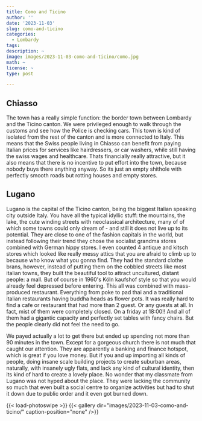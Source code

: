 ```yaml
---
title: Como and Ticino
author: ''
date: '2023-11-03'
slug: como-and-ticino
categories:
  - Lombardy
tags:
description: ~
image: images/2023-11-03-como-and-ticino/como.jpg
math: ~
license: ~
type: post

---
```



## Chiasso

The town has a really simple function: the border town between Lombardy and the Ticino canton. We were privileged enough to walk through the customs and see how the Police is checking cars. This town is kind of isolated from the rest of the canton and is more connected to Italy. This means that the Swiss people living in Chiasso can benefit from paying Italian prices for services like hairdressers, or car washers, while still having the swiss wages and healthcare. Thats financially really attractive, but it also means that there is no incentive to put effort into the town, because nobody buys there anything anyway. So its just an empty shithole with perfectly smooth roads but rotting houses and empty stores.


## Lugano

Lugano is the capital of the Ticino canton, being the biggest Italian speaking city outside Italy. You have all the typical idyllic stuff: the mountains, the lake, the cute winding streets with neoclassical architecture, many of of which some towns could only dream of - and still it does not live up to its potential. They are close to one of the fashion capitals in the world, but instead following their trend they chose the socialist grandma stores combined with German hippy stores. I even counted 4 antique and kitsch stores which looked like really messy attics that you are afraid to climb up to because who know what you gonna find. They had the standard clothe brans, however, instead of putting them on the cobbled streets like most italian towns, they built the beautiful tool to attract uncultured, distant people: a mall. But of course in 1960's Köln kaufshof style so that you would already feel depressed before entering. This all was combined with mass-produced restaurant. Everything from poke to pad thai and a traditional italian restaurants having buddha heads as flower pots. It was really hard to find a cafe or restaurant that had more than 2 guest. Or any guests at all. In fact, mist of them were completely closed. On a friday at 18:00!! And all of them had a gigantic capacity and perfectly set tables with fancy chairs. But the people clearly did not feel the need to go.


We payed actually a lot to get there but ended up spending not more than 90 minutes in the town. Except for a gorgeous church there is not much that caught our attention. They are apparently a banking and finance hotspot, which is great if you love money. But if you and up importing all kinds of people, doing insane scale building projects to create suburban areas, naturally, with insanely ugly flats, and lack any kind of cultural identity, then its kind of hard to create a lovely place. No wonder that my classmate from Lugano was not hyped about the place. They were lacking the community so much that even built a social centre to organize activities but had to shut it down due to public order and it even got burned down.

{{< load-photoswipe >}}
{{< gallery dir="images/2023-11-03-como-and-ticino/" caption-position="none" />}}

